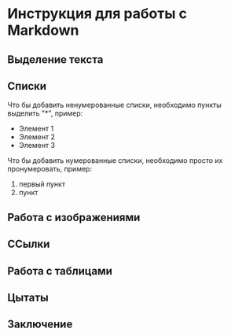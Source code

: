 # Инструкция для работы с Markdown

## Выделение текста

## Списки

Что бы добавить ненумерованные списки, необходимо пункты выделить "*", пример:
* Элемент 1
* Элемент 2
* Элемент 3

Что бы добавить нумерованные списки, необходимо просто их  пронумеровать, пример:
1. первый пункт
2. пункт 
## Работа с изображениями

## ССылки

## Работа с таблицами

## Цытаты

## Заключение
